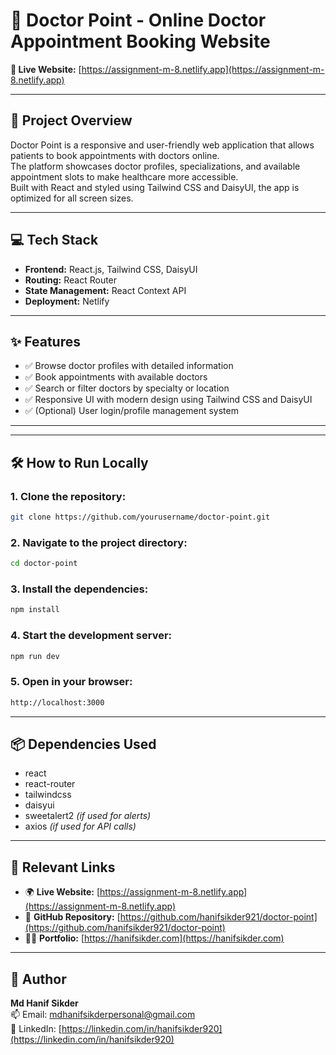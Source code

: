
# 🏥 Doctor Point - Online Doctor Appointment Booking Website

**🔗 Live Website:** [https://assignment-m-8.netlify.app](https://assignment-m-8.netlify.app)

---

## 📌 Project Overview

Doctor Point is a responsive and user-friendly web application that allows patients to book appointments with doctors online.  
The platform showcases doctor profiles, specializations, and available appointment slots to make healthcare more accessible.  
Built with React and styled using Tailwind CSS and DaisyUI, the app is optimized for all screen sizes.

---

## 💻 Tech Stack

- **Frontend:** React.js, Tailwind CSS, DaisyUI  
- **Routing:** React Router  
- **State Management:** React Context API  
- **Deployment:** Netlify

---

## ✨ Features

- ✅ Browse doctor profiles with detailed information  
- ✅ Book appointments with available doctors  
- ✅ Search or filter doctors by specialty or location  
- ✅ Responsive UI with modern design using Tailwind CSS and DaisyUI  
- ✅ (Optional) User login/profile management system

---


---

## 🛠️ How to Run Locally

### 1. Clone the repository:
```bash
git clone https://github.com/yourusername/doctor-point.git
```

### 2. Navigate to the project directory:
```bash
cd doctor-point
```

### 3. Install the dependencies:
```bash
npm install
```

### 4. Start the development server:
```bash
npm run dev
```

### 5. Open in your browser:
```bash
http://localhost:3000
```

---

## 📦 Dependencies Used

- react  
- react-router  
- tailwindcss  
- daisyui  
- sweetalert2 *(if used for alerts)*  
- axios *(if used for API calls)*  

---

## 🔗 Relevant Links

- 🌍 **Live Website:** [https://assignment-m-8.netlify.app](https://assignment-m-8.netlify.app)  
- 📂 **GitHub Repository:** [https://github.com/hanifsikder921/doctor-point](https://github.com/hanifsikder921/doctor-point)  
- 🧑‍💻 **Portfolio:** [https://hanifsikder.com](https://hanifsikder.com)

---

## 🙌 Author

**Md Hanif Sikder**  
📫 Email: mdhanifsikderpersonal@gmail.com  
🔗 LinkedIn: [https://linkedin.com/in/hanifsikder920](https://linkedin.com/in/hanifsikder920)

